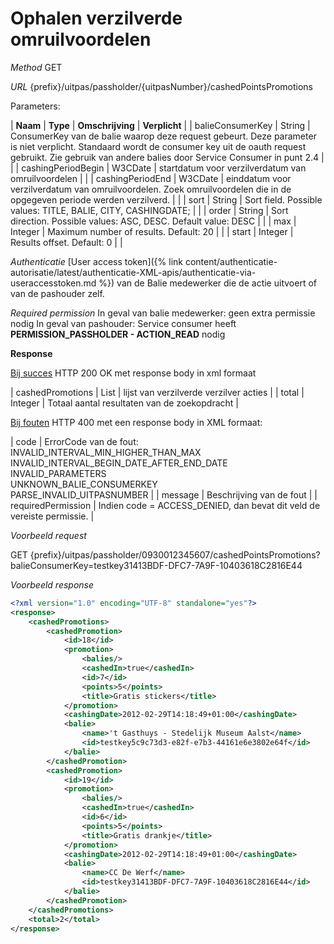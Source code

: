 ---
---

# Ophalen verzilverde omruilvoordelen

_Method_
GET

_URL_
{prefix}/uitpas/passholder/{uitpasNumber}/cashedPointsPromotions

Parameters:

| **Naam** | **Type** | **Omschrijving** | **Verplicht** |
| balieConsumerKey | String | ConsumerKey van de balie waarop deze request gebeurt. Deze parameter is niet verplicht. Standaard wordt de consumer key uit de oauth request gebruikt. Zie gebruik van andere balies door Service Consumer in punt 2.4 |  |
| cashingPeriodBegin | W3CDate | startdatum voor verzilverdatum van omruilvoordelen |  |
| cashingPeriodEnd | W3CDate | einddatum voor verzilverdatum van omruilvoordelen. Zoek omruilvoordelen die in de opgegeven periode werden verzilverd. |  |
| sort | String | Sort field. Possible values: TITLE, BALIE, CITY, CASHINGDATE; |  |
| order | String | Sort direction. Possible values: ASC, DESC. Default value: DESC |  |
| max | Integer | Maximum number of results. Default: 20 |  |
| start | Integer | Results offset. Default: 0 |  |

_Authenticatie_
[User access token]({% link content/authenticatie-autorisatie/latest/authenticatie-XML-apis/authenticatie-via-useraccesstoken.md %}) van de Balie medewerker die de actie uitvoert of van de pashouder zelf.

_Required permission_
In geval van balie medewerker: geen extra permissie nodig
In geval van pashouder: Service consumer heeft **PERMISSION_PASSHOLDER - ACTION_READ** nodig

**Response**

<u>Bij succes</u>
HTTP 200 OK met response body in xml formaat

| cashedPromotions | List<CashedPointsPromotion> | lijst van verzilverde verzilver acties |
| total | Integer | Totaal aantal resultaten van de zoekopdracht |

<u>Bij fouten</u>
HTTP 400 met een response body in XML formaat:

| code | ErrorCode van de fout:<br>INVALID_INTERVAL_MIN_HIGHER_THAN_MAX<br>INVALID_INTERVAL_BEGIN_DATE_AFTER_END_DATE<br>INVALID_PARAMETERS<br>UNKNOWN_BALIE_CONSUMERKEY<br>PARSE_INVALID_UITPASNUMBER |
| message | Beschrijving van de fout |
| requiredPermission | Indien code = ACCESS_DENIED, dan bevat dit veld de vereiste permissie. |

_Voorbeeld request_

GET {prefix}/uitpas/passholder/0930012345607/cashedPointsPromotions?balieConsumerKey=testkey31413BDF-DFC7-7A9F-10403618C2816E44

_Voorbeeld response_


~~~xml
<?xml version="1.0" encoding="UTF-8" standalone="yes"?>
<response>
    <cashedPromotions>
        <cashedPromotion>
            <id>18</id>
            <promotion>
                <balies/>
                <cashedIn>true</cashedIn>
                <id>7</id>
                <points>5</points>
                <title>Gratis stickers</title>
            </promotion>
            <cashingDate>2012-02-29T14:18:49+01:00</cashingDate>
            <balie>
                <name>'t Gasthuys - Stedelijk Museum Aalst</name>
                <id>testkey5c9c73d3-e82f-e7b3-44161e6e3802e64f</id>
            </balie>
        </cashedPromotion>
        <cashedPromotion>
            <id>19</id>
            <promotion>
                <balies/>
                <cashedIn>true</cashedIn>
                <id>6</id>
                <points>5</points>
                <title>Gratis drankje</title>
            </promotion>
            <cashingDate>2012-02-29T14:18:49+01:00</cashingDate>
            <balie>
                <name>CC De Werf</name>
                <id>testkey31413BDF-DFC7-7A9F-10403618C2816E44</id>
            </balie>
        </cashedPromotion>
    </cashedPromotions>
    <total>2</total>
</response>
~~~
